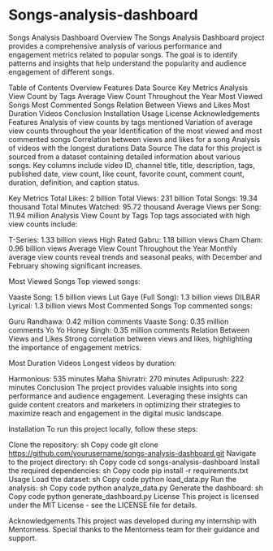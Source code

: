 # Songs-analysis-dashboard
Songs Analysis Dashboard
Overview
The Songs Analysis Dashboard project provides a comprehensive analysis of various performance and engagement metrics related to popular songs. The goal is to identify patterns and insights that help understand the popularity and audience engagement of different songs.

Table of Contents
Overview
Features
Data Source
Key Metrics
Analysis
View Count by Tags
Average View Count Throughout the Year
Most Viewed Songs
Most Commented Songs
Relation Between Views and Likes
Most Duration Videos
Conclusion
Installation
Usage
License
Acknowledgements
Features
Analysis of view counts by tags mentioned
Variation of average view counts throughout the year
Identification of the most viewed and most commented songs
Correlation between views and likes for a song
Analysis of videos with the longest durations
Data Source
The data for this project is sourced from a dataset containing detailed information about various songs. Key columns include video ID, channel title, title, description, tags, published date, view count, like count, favorite count, comment count, duration, definition, and caption status.

Key Metrics
Total Likes: 2 billion
Total Views: 231 billion
Total Songs: 19.34 thousand
Total Minutes Watched: 95.72 thousand
Average Views per Song: 11.94 million
Analysis
View Count by Tags
Top tags associated with high view counts include:

T-Series: 1.33 billion views
High Rated Gabru: 1.18 billion views
Cham Cham: 0.96 billion views
Average View Count Throughout the Year
Monthly average view counts reveal trends and seasonal peaks, with December and February showing significant increases.

Most Viewed Songs
Top viewed songs:

Vaaste Song: 1.5 billion views
Lut Gaye (Full Song): 1.3 billion views
DILBAR Lyrical: 1.3 billion views
Most Commented Songs
Top commented songs:

Guru Randhawa: 0.42 million comments
Vaaste Song: 0.35 million comments
Yo Yo Honey Singh: 0.35 million comments
Relation Between Views and Likes
Strong correlation between views and likes, highlighting the importance of engagement metrics.

Most Duration Videos
Longest videos by duration:

Harmonious: 535 minutes
Maha Shivratri: 270 minutes
Adipurush: 222 minutes
Conclusion
The project provides valuable insights into song performance and audience engagement. Leveraging these insights can guide content creators and marketers in optimizing their strategies to maximize reach and engagement in the digital music landscape.

Installation
To run this project locally, follow these steps:

Clone the repository:
sh
Copy code
git clone https://github.com/yourusername/songs-analysis-dashboard.git
Navigate to the project directory:
sh
Copy code
cd songs-analysis-dashboard
Install the required dependencies:
sh
Copy code
pip install -r requirements.txt
Usage
Load the dataset:
sh
Copy code
python load_data.py
Run the analysis:
sh
Copy code
python analyze_data.py
Generate the dashboard:
sh
Copy code
python generate_dashboard.py
License
This project is licensed under the MIT License - see the LICENSE file for details.

Acknowledgements
This project was developed during my internship with Mentorness. Special thanks to the Mentorness team for their guidance and support.
